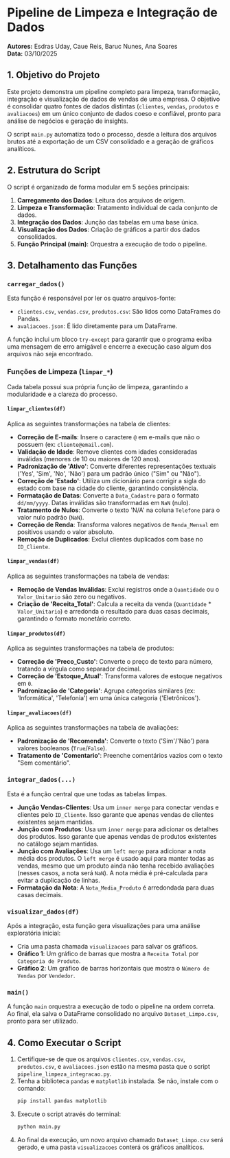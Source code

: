 # Pipeline de Limpeza e Integração de Dados
**Autores:** Esdras Uday, Caue Reis, Baruc Nunes, Ana Soares  
**Data:** 03/10/2025

## 1. Objetivo do Projeto

Este projeto demonstra um pipeline completo para limpeza, transformação, integração e visualização de dados de vendas de uma empresa. O objetivo é consolidar quatro fontes de dados distintas (`clientes`, `vendas`, `produtos` e `avaliacoes`) em um único conjunto de dados coeso e confiável, pronto para análise de negócios e geração de insights.

O script `main.py` automatiza todo o processo, desde a leitura dos arquivos brutos até a exportação de um CSV consolidado e a geração de gráficos analíticos.

## 2. Estrutura do Script

O script é organizado de forma modular em 5 seções principais:

1.  **Carregamento dos Dados**: Leitura dos arquivos de origem.
2.  **Limpeza e Transformação**: Tratamento individual de cada conjunto de dados.
3.  **Integração dos Dados**: Junção das tabelas em uma base única.
4.  **Visualização dos Dados**: Criação de gráficos a partir dos dados consolidados.
5.  **Função Principal (main)**: Orquestra a execução de todo o pipeline.

## 3. Detalhamento das Funções

### `carregar_dados()`

Esta função é responsável por ler os quatro arquivos-fonte:
-   `clientes.csv`, `vendas.csv`, `produtos.csv`: São lidos como DataFrames do Pandas. 
-   `avaliacoes.json`: É lido diretamente para um DataFrame.

A função inclui um bloco `try-except` para garantir que o programa exiba uma mensagem de erro amigável e encerre a execução caso algum dos arquivos não seja encontrado.

### Funções de Limpeza (`limpar_*`)

Cada tabela possui sua própria função de limpeza, garantindo a modularidade e a clareza do processo.

#### `limpar_clientes(df)`

Aplica as seguintes transformações na tabela de clientes:
-   **Correção de E-mails**: Insere o caractere `@` em e-mails que não o possuem (ex: `cliente@email.com`).
-   **Validação de Idade**: Remove clientes com idades consideradas inválidas (menores de 10 ou maiores de 120 anos).
-   **Padronização de 'Ativo'**: Converte diferentes representações textuais ('Yes', 'Sim', 'No', 'Não') para um padrão único ("Sim" ou "Não").
-   **Correção de 'Estado'**: Utiliza um dicionário para corrigir a sigla do estado com base na cidade do cliente, garantindo consistência.
-   **Formatação de Datas**: Converte a `Data_Cadastro` para o formato `dd/mm/yyyy`. Datas inválidas são transformadas em `NaN` (nulo).
-   **Tratamento de Nulos**: Converte o texto 'N/A' na coluna `Telefone` para o valor nulo padrão (`NaN`).
-   **Correção de Renda**: Transforma valores negativos de `Renda_Mensal` em positivos usando o valor absoluto.
-   **Remoção de Duplicados**: Exclui clientes duplicados com base no `ID_Cliente`.

#### `limpar_vendas(df)`

Aplica as seguintes transformações na tabela de vendas:
-   **Remoção de Vendas Inválidas**: Exclui registros onde a `Quantidade` ou o `Valor_Unitario` são zero ou negativos.
-   **Criação de 'Receita_Total'**: Calcula a receita da venda (`Quantidade` * `Valor_Unitario`) e arredonda o resultado para duas casas decimais, garantindo o formato monetário correto.

#### `limpar_produtos(df)`

Aplica as seguintes transformações na tabela de produtos:
-   **Correção de 'Preco_Custo'**: Converte o preço de texto para número, tratando a vírgula como separador decimal.
-   **Correção de 'Estoque_Atual'**: Transforma valores de estoque negativos em `0`.
-   **Padronização de 'Categoria'**: Agrupa categorias similares (ex: 'Informática', 'Telefonia') em uma única categoria ('Eletrônicos').

#### `limpar_avaliacoes(df)`

Aplica as seguintes transformações na tabela de avaliações:
-   **Padronização de 'Recomenda'**: Converte o texto ('Sim'/'Não') para valores booleanos (`True`/`False`).
-   **Tratamento de 'Comentario'**: Preenche comentários vazios com o texto "Sem comentário".

### `integrar_dados(...)`

Esta é a função central que une todas as tabelas limpas.
-   **Junção Vendas-Clientes**: Usa um `inner merge` para conectar vendas e clientes pelo `ID_Cliente`. Isso garante que apenas vendas de clientes existentes sejam mantidas.
-   **Junção com Produtos**: Usa um `inner merge` para adicionar os detalhes dos produtos. Isso garante que apenas vendas de produtos existentes no catálogo sejam mantidas.
-   **Junção com Avaliações**: Usa um `left merge` para adicionar a nota média dos produtos. O `left merge` é usado aqui para manter todas as vendas, mesmo que um produto ainda não tenha recebido avaliações (nesses casos, a nota será `NaN`). A nota média é pré-calculada para evitar a duplicação de linhas.
-   **Formatação da Nota**: A `Nota_Media_Produto` é arredondada para duas casas decimais.

### `visualizar_dados(df)`

Após a integração, esta função gera visualizações para uma análise exploratória inicial:
-   Cria uma pasta chamada `visualizacoes` para salvar os gráficos.
-   **Gráfico 1**: Um gráfico de barras que mostra a `Receita Total` por `Categoria de Produto`.
-   **Gráfico 2**: Um gráfico de barras horizontais que mostra o `Número de Vendas` por `Vendedor`.

### `main()`

A função `main` orquestra a execução de todo o pipeline na ordem correta. Ao final, ela salva o DataFrame consolidado no arquivo `Dataset_Limpo.csv`, pronto para ser utilizado.

## 4. Como Executar o Script

1.  Certifique-se de que os arquivos `clientes.csv`, `vendas.csv`, `produtos.csv`, e `avaliacoes.json` estão na mesma pasta que o script `pipeline_limpeza_integracao.py`.
2.  Tenha a biblioteca `pandas` e `matplotlib` instalada. Se não, instale com o comando:
    ```bash
    pip install pandas matplotlib
    ```
3.  Execute o script através do terminal:
    ```bash
    python main.py
    ```
4.  Ao final da execução, um novo arquivo chamado `Dataset_Limpo.csv` será gerado, e uma pasta `visualizacoes` conterá os gráficos analíticos.
